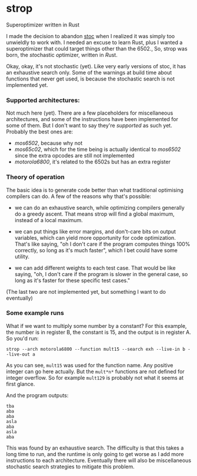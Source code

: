 # strop
Superoptimizer written in Rust

I made the decision to abandon [stoc](https://github.com/omarandlorraine/stoc)
when I realized it was simply too unwieldly to work with. I needed an excuse to
learn Rust, plus I wanted a superoptimizer that could target things other than
the 6502., So, strop was born, the *st*ochastic *op*timizer, written in *R*ust.

Okay, okay, it's not stochastic (yet). Like very early versions of stoc, it has
an exhaustive search only. Some of the warnings at build time about functions
that never get used, is because the stochastic search is not implemented yet.

### Supported architectures:
Not much here (yet). There are a few placeholders for miscellaneous
architectures, and some of the instructions have been implemented for some of
them. But I don't want to say they're *supported* as such yet. Probably the
best ones are:

- *mos6502*, because why not
- *mos65c02*, which for the time being is actually identical to *mos6502* since
  the extra opcodes are still not implemented
- *motorola6800*, it's related to the 6502s but has an extra register

### Theory of operation
The basic idea is to generate code better than what traditional optimising
compilers can do. A few of the reasons why that's possible:

- we can do an exhaustive search, while optimizing compilers generally do a
  greedy ascent. That means strop will find a global maximum, instead of a
  local maximum.

- we can put things like error margins, and don't-care bits on output
  variables, which can yield more opportunity for code optimization. That's
  like saying, "oh I don't care if the program computes things 100% correctly,
  so long as it's much faster", which I bet could have some utility.

- we can add different weights to each test case. That would be like saying,
  "oh, I don't care if the program is slower in the general case, so long as
  it's faster for these specific test cases."

(The last two are not implemented yet, but something I want to do eventually)

### Some example runs

What if we want to multiply some number by a constant? For this example, the
number is in register B, the constant is 15, and the output is in register A.
So you'd run:

    strop --arch motorola6800 --function mult15 --search exh --live-in b --live-out a

As you can see, `mult15` was used for the function name. Any positive integer
can go here actually. But the `mult*n*` functions are not defined for integer
overflow. So for example `mult129` is probably not what it seems at first
glance.

And the program outputs:

	tba
	aba
	aba
	asla
	aba
	asla
	aba

This was found by an exhaustive search. The difficulty is that this takes a
long time to run, and the runtime is only going to get worse as I add more
instructions to each architecture. Eventually there will also be miscellaneous
stochastic search strategies to mitigate this problem.
